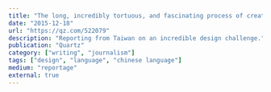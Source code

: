 ```yaml
---
title: "The long, incredibly tortuous, and fascinating process of creating a Chinese font"
date: "2015-12-18"
url: "https://qz.com/522079"
description: "Reporting from Taiwan on an incredible design challenge."
publication: "Quartz"
category: ["writing", "journalism"]
tags: ["design", "language", "chinese language"]
medium: "reportage"
external: true
---
```


